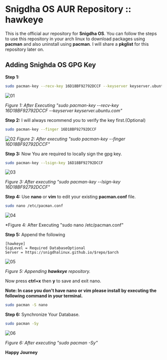 
# Snigdha OS AUR Repository :: hawkeye

This is the official aur repository for **Snigdha OS**. You can follow the steps to use this repository in your arch linux to download packages using **pacman** and also uninstall using **pacman**. I will share a **pkglist** for this repository later on.




## Adding Snighda OS GPG Key

**Step 1:**

```bash
sudo pacman-key --recv-key 16D18BF92792DCCF --keyserver keyserver.ubuntu.com
```

![01](https://github.com/snigdhalinux/snigdhaos-archiso/assets/148610067/4fea2778-17a1-4ddb-bd7e-80f7a05ca873)

*Figure 1: After Executing "sudo pacman-key --recv-key 16D18BF92792DCCF --keyserver keyserver.ubuntu.com"*

**Step 2:** I will always recommend you to verify the key first.(Optional)
```bash
sudo pacman-key --finger 16D18BF92792DCCF
```

![02](https://github.com/snigdhalinux/snigdhaos-archiso/assets/148610067/acb0edfc-91b1-4fcb-801e-9e8ca247f10f)
*Figure 2: After executing "sudo pacman-key --finger 16D18BF92792DCCF"*

**Step 3:**  Now You are required to locally sign the gpg key.
```bash
sudo pacman-key --lsign-key 16D18BF92792DCCF
```

![03](https://github.com/snigdhalinux/snigdhaos-archiso/assets/148610067/84e49639-d2fd-49dd-8539-8d936de01100)

*Figure 3: After executing "sudo pacman-key --lsign-key 16D18BF92792DCCF"*

**Step 4:** Use **nano** or **vim** to edit your existing **pacman.conf** file.
```bash
sudo nano /etc/pacman.conf
```

![04](https://github.com/snigdhalinux/snigdhaos-archiso/assets/148610067/38df5488-38a2-4719-aaef-5275e2bcfc87)

*Figure 4: After Executing "sudo nano /etc/pacman.conf"

**Step 5:** Append the following 
```
[hawkeye]
SigLevel = Required DatabaseOptional
Server = https://snigdhalinux.github.io/$repo/$arch
```
![05](https://github.com/snigdhalinux/snigdhaos-archiso/assets/148610067/0cf663ec-1120-44cf-8362-2ea6aadaa4b3)

*Figure 5: Appending **hawkeye** repository.*

Now press **ctrl+x** then **y** to save and exit nano.

**Note: In case you don't have nano or vim please install by executing the following command in your terminal.**

```bash
sudo pacman -S nano
```

**Step 6:** Synchronize Your Database.

```bash
sudo pacman -Sy
```

![06](https://github.com/snigdhalinux/snigdhaos-archiso/assets/148610067/9ef567e3-b102-479f-875d-dbe6841a5921)

*Figure 6: After executing "sudo pacman -Sy"*

**Happy Journey**
